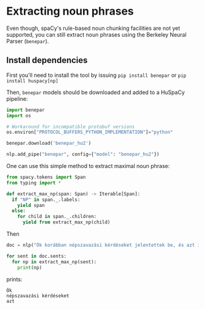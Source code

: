# Extracting noun phrases

Even though, spaCy's rule-based noun chunking facilities are not yet supported, you can still extract noun phrases using the Berkeley Neural Parser (`benepar`). 

## Install dependencies

First you'll need to install the tool by issuing `pip install benepar` or `pip install huspacy[np]`

<!--
```python
try:
    import hu_core_news_lg
except ImportError:
    import huspacy
    huspacy.download("hu_core_news_lg")
    import hu_core_news_lg

nlp = hu_core_news_lg.load()
```
-->

Then, `benepar` models should be downloaded and added to a HuSpaCy pipeline:

<!--pytest-codeblocks:cont-->
```python
import benepar
import os

# Workaround for incompatible protobuf versions
os.environ["PROTOCOL_BUFFERS_PYTHON_IMPLEMENTATION"]="python"

benepar.download('benepar_hu2')

nlp.add_pipe("benepar", config={"model": "benepar_hu2"})
```

One can use this simple method to extract maximal noun phrase:

<!--pytest-codeblocks:cont-->
```python
from spacy.tokens import Span
from typing import *

def extract_max_np(span: Span) -> Iterable[Span]:
  if "NP" in span._.labels:
    yield span
  else:
    for child in span._.children:
      yield from extract_max_np(child)
```

Then

<!--pytest-codeblocks:cont-->
```python
doc = nlp("Ők korábban népszavazási kérdéseket jelentettek be, és azt ígérik, folytatják.")

for sent in doc.sents:
  for np in extract_max_np(sent):
    print(np)
```

prints:

<!--pytest-codeblocks:expected-output-->
```
Ők
népszavazási kérdéseket
azt
```
